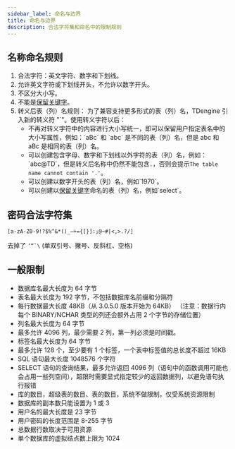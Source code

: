 ```yaml
---
sidebar_label: 命名与边界
title: 命名与边界
description: 合法字符集和命名中的限制规则
---
```


## 名称命名规则

1. 合法字符：英文字符、数字和下划线。
1. 允许英文字符或下划线开头，不允许以数字开头。
1. 不区分大小写。
1. 不能是[保留关键字](./20-keywords.md)。
1. 转义后表（列）名规则：
   为了兼容支持更多形式的表（列）名，TDengine 引入新的转义符 "`"。使用转义字符以后：
   - 不再对转义字符中的内容进行大小写统一，即可以保留用户指定表名中的大小写属性，例如：\`aBc\` 和 \`abc\` 是不同的表（列）名，但是 abc 和 aBc 是相同的表（列）名。
   - 可以创建包含字母、数字和下划线以外字符的表（列）名，例如：\`abc@TD\`，但是转义后名称中仍然不能包含`.`，否则会提示`The table name cannot contain '.'`。
   - 可以创建以数字开头的表（列）名，例如\`1970\`。
   - 可以创建以[保留关键字](./20-keywords.md)命名的表（列）名，例如\`select\`。

## 密码合法字符集

`[a-zA-Z0-9!?$%^&*()_–+={[}]:;@~#|<,>.?/]`

去掉了 `` ‘“`\ `` (单双引号、撇号、反斜杠、空格)

## 一般限制

- 数据库名最大长度为 64 字节
- 表名最大长度为 192 字节，不包括数据库名前缀和分隔符
- 每行数据最大长度 48KB（从 3.0.5.0 版本开始为 64KB） （注意：数据行内每个 BINARY/NCHAR 类型的列还会额外占用 2 个字节的存储位置）
- 列名最大长度为 64 字节
- 最多允许 4096 列，最少需要 2 列，第一列必须是时间戳。
- 标签名最大长度为 64 字节
- 最多允许 128 个，至少要有 1 个标签，一个表中标签值的总长度不超过 16KB
- SQL 语句最大长度 1048576 个字符
- SELECT 语句的查询结果，最多允许返回 4096 列（语句中的函数调用可能也会占用一些列空间），超限时需要显式指定较少的返回数据列，以避免语句执行报错
- 库的数目，超级表的数目、表的数目，系统不做限制，仅受系统资源限制
- 数据库的副本数只能设置为 1 或 3
- 用户名的最大长度是 23 字节
- 用户密码的长度范围是 8-255 字节
- 总数据行数取决于可用资源
- 单个数据库的虚拟结点数上限为 1024
